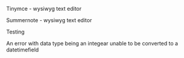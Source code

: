 Tinymce - wysiwyg text editor

Summernote - wysiwyg text editor

Testing

An error with data type being an integear unable to be converted to a datetimefield